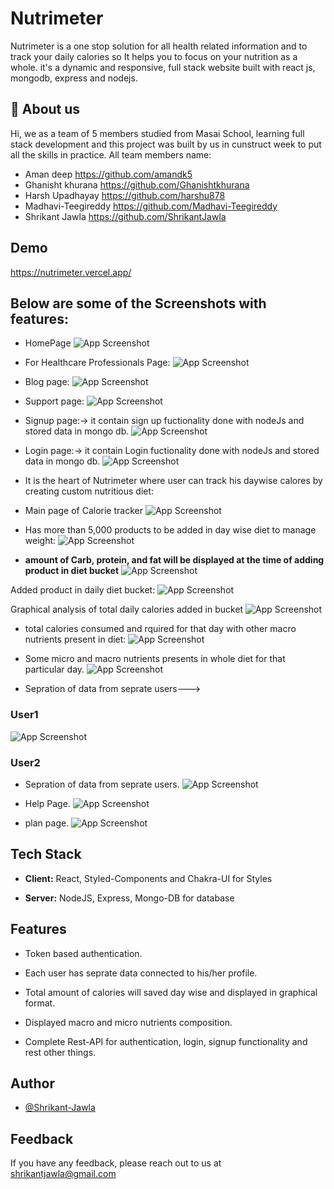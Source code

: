 
# Nutrimeter

Nutrimeter is a one stop solution for all health related information and to track your daily calories so It helps you to focus on your nutrition as a whole. it's a dynamic and responsive, full stack website built with react js, mongodb, express and nodejs.


## 🚀 About us
Hi, we as a team of 5 members studied from Masai School, learning full stack development and this project was built by us in cunstruct week to put all the skills in practice.
All team members name:

 - Aman deep  https://github.com/amandk5
 - Ghanisht khurana  https://github.com/Ghanishtkhurana
 - Harsh Upadhayay  https://github.com/harshu878
 - Madhavi-Teegireddy  https://github.com/Madhavi-Teegireddy
 - Shrikant Jawla  https://github.com/ShrikantJawla



## Demo

https://nutrimeter.vercel.app/


## Below are some of the Screenshots with features:

- HomePage
![App Screenshot](https://github.com/harshu878/nutrimeter/blob/main/nutrimeter%20screenshots/home.png?raw=true)

- For Healthcare Professionals Page:
![App Screenshot](https://github.com/harshu878/nutrimeter/blob/main/nutrimeter%20screenshots/Enterprise%20page.png?raw=true)

- Blog page:
![App Screenshot](https://github.com/harshu878/nutrimeter/blob/main/nutrimeter%20screenshots/Blog%20page.png?raw=true)

- Support page:
![App Screenshot](https://github.com/harshu878/nutrimeter/blob/main/nutrimeter%20screenshots/chrome_rrhx84B0zu.png?raw=true)

- Signup page:-> it contain sign up fuctionality done with nodeJs and stored data in mongo db.
![App Screenshot](https://github.com/harshu878/nutrimeter/blob/main/nutrimeter%20screenshots/Sign%20up%20page.png?raw=true)

- Login page:-> it contain Login fuctionality done with nodeJs and stored data in mongo db.
![App Screenshot](https://github.com/harshu878/nutrimeter/blob/main/nutrimeter%20screenshots/Login%20page.png?raw=true)

- It is the heart of Nutrimeter where user can track his daywise calores by creating custom nutritious diet: 

- Main page of Calorie tracker
![App Screenshot](https://github.com/harshu878/nutrimeter/blob/main/nutrimeter%20screenshots/1.png?raw=true)

- Has more than 5,000 products to be added in day wise diet to manage weight: 
![App Screenshot](https://github.com/harshu878/nutrimeter/blob/main/nutrimeter%20screenshots/2.png?raw=true)


-  **amount of Carb, protein, and fat will be displayed at the time of adding product in diet bucket**
![App Screenshot](https://github.com/harshu878/nutrimeter/blob/main/nutrimeter%20screenshots/4.png?raw=true)

Added product in daily diet bucket:
![App Screenshot](https://github.com/harshu878/nutrimeter/blob/main/nutrimeter%20screenshots/5.png?raw=true)

Graphical analysis of total daily calories added in bucket
![App Screenshot](https://github.com/harshu878/nutrimeter/blob/main/nutrimeter%20screenshots/6.png?raw=true)

- total calories consumed and rquired for that day with other macro nutrients present in diet:
![App Screenshot](https://github.com/harshu878/nutrimeter/blob/main/nutrimeter%20screenshots/7.png?raw=true)

- Some micro and macro nutrients presents in whole diet for that particular day.
![App Screenshot](https://github.com/harshu878/nutrimeter/blob/main/nutrimeter%20screenshots/8.png?raw=true)

- Sepration of data from seprate users--->
### User1
![App Screenshot](https://github.com/harshu878/nutrimeter/blob/main/nutrimeter%20screenshots/10.png?raw=true)

### User2
- Sepration of data from seprate users.
![App Screenshot](https://github.com/harshu878/nutrimeter/blob/main/nutrimeter%20screenshots/9.png?raw=true)


- Help Page.
![App Screenshot](https://github.com/harshu878/nutrimeter/blob/main/nutrimeter%20screenshots/Help%20page.png?raw=true)

- plan page.
![App Screenshot](https://github.com/harshu878/nutrimeter/blob/main/nutrimeter%20screenshots/Plans.png?raw=true)





## Tech Stack

- **Client:** React, Styled-Components and Chakra-UI for Styles

- **Server:** NodeJS, Express, Mongo-DB for database


## Features

- Token based authentication.

- Each user has seprate data connected to his/her profile.

- Total amount of calories will saved day wise and displayed in graphical format.

- Displayed macro and micro nutrients composition.

- Complete Rest-API for authentication, login, signup functionality and rest other things. 



## Author

- [@Shrikant-Jawla](https://github.com/ShrikantJawla)


## Feedback

If you have any feedback, please reach out to us at shrikantjawla@gmail.com

